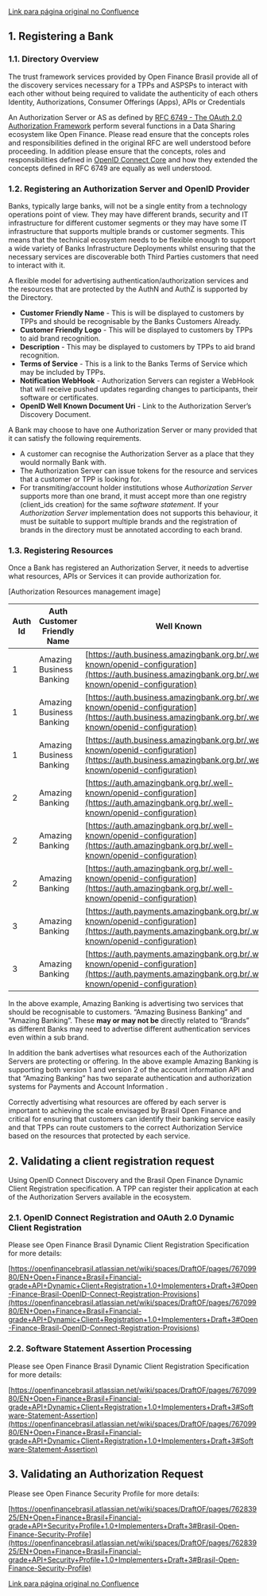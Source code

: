 [Link para página original no Confluence](https://openfinancebrasil.atlassian.net/wiki/spaces/OF/pages/240648549)

## 1. Registering a Bank

### 1.1. Directory Overview

The trust framework services provided by Open Finance Brasil provide all of the discovery services necessary for a TPPs and ASPSPs to interact with each other without being required to validate the authenticity of each others Identity, Authorizations, Consumer Offerings (Apps), APIs or Credentials

An Authorization Server or AS as defined by [RFC 6749 - The OAuth 2.0 Authorization Framework](https://tools.ietf.org/html/rfc6749) perform several functions in a Data Sharing ecosystem like Open Finance. Please read ensure that the concepts roles and responsibilities defined in the original RFC are well understood before proceeding. In addition please ensure that the concepts, roles and responsibilities defined in [OpenID Connect Core](https://openid.net/specs/openid-connect-core-1_0.html) and how they extended the concepts defined in RFC 6749 are equally as well understood.

### 1.2. Registering an Authorization Server and OpenID Provider

Banks, typically large banks, will not be a single entity from a technology operations point of view. They may have different brands, security and IT infrastructure for different customer segments or they may have some IT infrastructure that supports multiple brands or customer segments. This means that the technical ecosystem needs to be flexible enough to support a wide variety of Banks Infrastructure Deployments whilst ensuring that the necessary services are discoverable both Third Parties customers that need to interact with it.

A flexible model for advertising authentication/authorization services and the resources that are protected by the AuthN and AuthZ is supported by the Directory.

- **Customer Friendly Name** - This is will be displayed to customers by TPPs and should be recognisable by the Banks Customers Already.
- **Customer Friendly Logo** - This will be displayed to customers by TPPs to aid brand recognition.
- **Description** - This may be displayed to customers by TPPs to aid brand recognition.
- **Terms of Service** - This is a link to the Banks Terms of Service which may be included by TPPs.
- **Notification WebHook** - Authorization Servers can register a WebHook that will receive pushed updates regarding changes to participants, their software or certificates.
- **OpenID Well Known Document Uri** - Link to the Authorization Server’s Discovery Document.

A Bank may choose to have one Authorization Server or many provided that it can satisfy the following requirements.

- A customer can recognise the Authorization Server as a place that they would normally Bank with.
- The Authorization Server can issue tokens for the resource and services that a customer or TPP is looking for.
- For transmiting/account holder institutions whose *Authorization Server* supports more than one brand, it must accept more than one registry (client\_ids creation) for the same *software statement*. If your *Authorization Server* implementation does not supports this behaviour, it must be suitable to support multiple brands and the registration of brands in the directory must be annotated according to each brand.

### 1.3. Registering Resources

Once a Bank has registered an Authorization Server, it needs to advertise what resources, APIs or Services it can provide authorization for.

[Authorization Resources management image]

| Auth Id | Auth Customer Friendly Name | Well Known | Resource | Version |
| --- | --- | --- | --- | --- |
| 1 | Amazing Business Banking | [https://auth.business.amazingbank.org.br/.well-known/openid-configuration](https://auth.business.amazingbank.org.br/.well-known/openid-configuration) | consents | 1 |
| 1 | Amazing Business Banking | [https://auth.business.amazingbank.org.br/.well-known/openid-configuration](https://auth.business.amazingbank.org.br/.well-known/openid-configuration) | business account information | 1 |
| 1 | Amazing Business Banking | [https://auth.business.amazingbank.org.br/.well-known/openid-configuration](https://auth.business.amazingbank.org.br/.well-known/openid-configuration) | payments | 1 |
| 2 | Amazing Banking | [https://auth.amazingbank.org.br/.well-known/openid-configuration](https://auth.amazingbank.org.br/.well-known/openid-configuration) | consents | 1 |
| 2 | Amazing Banking | [https://auth.amazingbank.org.br/.well-known/openid-configuration](https://auth.amazingbank.org.br/.well-known/openid-configuration) | account information | 1 |
| 2 | Amazing Banking | [https://auth.amazingbank.org.br/.well-known/openid-configuration](https://auth.amazingbank.org.br/.well-known/openid-configuration) | account information | 2 |
| 3 | Amazing Banking | [https://auth.payments.amazingbank.org.br/.well-known/openid-configuration](https://auth.payments.amazingbank.org.br/.well-known/openid-configuration) | payments consents | 1 |
| 3 | Amazing Banking | [https://auth.payments.amazingbank.org.br/.well-known/openid-configuration](https://auth.payments.amazingbank.org.br/.well-known/openid-configuration) | payments | 1 |

In the above example, Amazing Banking is advertising two services that should be recognisable to customers. “Amazing Business Banking” and “Amazing Banking”. These **may or may not be** directly related to “Brands” as different Banks may need to advertise different authentication services even within a sub brand.

In addition the bank advertises what resources each of the Authorization Servers are protecting or offering. In the above example Amazing Banking is supporting both version 1 and version 2 of the account information API and that “Amazing Banking” has two separate authentication and authorization systems for Payments and Account Information .

Correctly advertising what resources are offered by each server is important to achieving the scale envisaged by Brasil Open Finance and critical for ensuring that customers can identify their banking service easily and that TPPs can route customers to the correct Authorization Service based on the resources that protected by each service.

## 2. Validating a client registration request

Using OpenID Connect Discovery and the Brasil Open Finance Dynamic Client Registration specification. A TPP can register their application at each of the Authorization Servers available in the ecosystem.

### 2.1. OpenID Connect Registration and OAuth 2.0 Dynamic Client Registration

Please see Open Finance Brasil Dynamic Client Registration Specification for more details:

[https://openfinancebrasil.atlassian.net/wiki/spaces/DraftOF/pages/76709980/EN+Open+Finance+Brasil+Financial-grade+API+Dynamic+Client+Registration+1.0+Implementers+Draft+3#Open-Finance-Brasil-OpenID-Connect-Registration-Provisions](https://openfinancebrasil.atlassian.net/wiki/spaces/DraftOF/pages/76709980/EN+Open+Finance+Brasil+Financial-grade+API+Dynamic+Client+Registration+1.0+Implementers+Draft+3#Open-Finance-Brasil-OpenID-Connect-Registration-Provisions)

### 2.2. Software Statement Assertion Processing

Please see Open Finance Brasil Dynamic Client Registration Specification for more details:

[https://openfinancebrasil.atlassian.net/wiki/spaces/DraftOF/pages/76709980/EN+Open+Finance+Brasil+Financial-grade+API+Dynamic+Client+Registration+1.0+Implementers+Draft+3#Software-Statement-Assertion](https://openfinancebrasil.atlassian.net/wiki/spaces/DraftOF/pages/76709980/EN+Open+Finance+Brasil+Financial-grade+API+Dynamic+Client+Registration+1.0+Implementers+Draft+3#Software-Statement-Assertion)

## 3. Validating an Authorization Request

Please see Open Finance Security Profile for more details:

[https://openfinancebrasil.atlassian.net/wiki/spaces/DraftOF/pages/76283925/EN+Open+Finance+Brasil+Financial-grade+API+Security+Profile+1.0+Implementers+Draft+3#Brasil-Open-Finance-Security-Profile](https://openfinancebrasil.atlassian.net/wiki/spaces/DraftOF/pages/76283925/EN+Open+Finance+Brasil+Financial-grade+API+Security+Profile+1.0+Implementers+Draft+3#Brasil-Open-Finance-Security-Profile)

[Link para página original no Confluence](https://openfinancebrasil.atlassian.net/wiki/spaces/OF/pages/240648549)